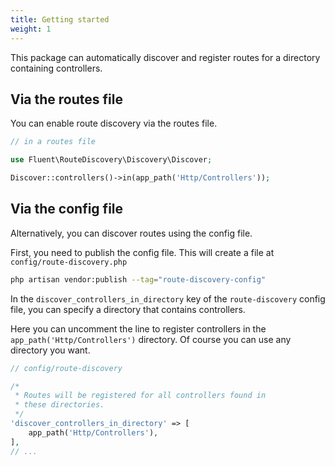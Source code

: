 ```yaml
---
title: Getting started
weight: 1
---
```


This package can automatically discover and register routes for a directory containing controllers.

## Via the routes file

You can enable route discovery via the routes file.

```php
// in a routes file

use Fluent\RouteDiscovery\Discovery\Discover;

Discover::controllers()->in(app_path('Http/Controllers'));
```

## Via the config file

Alternatively, you can discover routes using the config file.

First, you need to publish the config file. This will create a file at `config/route-discovery.php`

```bash
php artisan vendor:publish --tag="route-discovery-config"
```

In the `discover_controllers_in_directory` key of the `route-discovery` config file, you can specify a directory that contains controllers.

Here you can uncomment the line to register controllers in the `app_path('Http/Controllers')` directory. Of course you can use any directory you want.

```php
// config/route-discovery

/*
 * Routes will be registered for all controllers found in
 * these directories.
 */
'discover_controllers_in_directory' => [
    app_path('Http/Controllers'),
],
// ...
```






